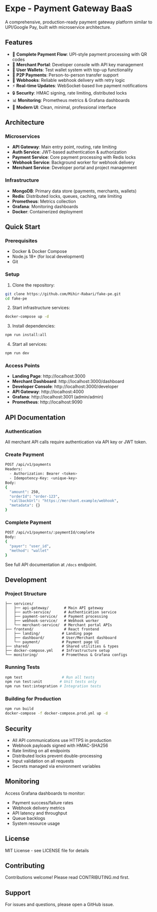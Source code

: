 # Expe - Payment Gateway BaaS

A comprehensive, production-ready payment gateway platform similar to UPI/Google Pay, built with microservice architecture.

## Features

- 🚀 **Complete Payment Flow**: UPI-style payment processing with QR codes
- 💼 **Merchant Portal**: Developer console with API key management
- 👤 **User Wallets**: Test wallet system with top-up functionality
- 🔄 **P2P Payments**: Person-to-person transfer support
- 🔔 **Webhooks**: Reliable webhook delivery with retry logic
- ⚡ **Real-time Updates**: WebSocket-based live payment notifications
- 🔒 **Security**: HMAC signing, rate limiting, distributed locks
- 📊 **Monitoring**: Prometheus metrics & Grafana dashboards
- 🎨 **Modern UI**: Clean, minimal, professional interface

## Architecture

### Microservices
- **API Gateway**: Main entry point, routing, rate limiting
- **Auth Service**: JWT-based authentication & authorization
- **Payment Service**: Core payment processing with Redis locks
- **Webhook Service**: Background worker for webhook delivery
- **Merchant Service**: Developer portal and project management

### Infrastructure
- **MongoDB**: Primary data store (payments, merchants, wallets)
- **Redis**: Distributed locks, queues, caching, rate limiting
- **Prometheus**: Metrics collection
- **Grafana**: Monitoring dashboards
- **Docker**: Containerized deployment

## Quick Start

### Prerequisites
- Docker & Docker Compose
- Node.js 18+ (for local development)
- Git

### Setup

1. Clone the repository:
```bash
git clone https://github.com/Mihir-Rabari/fake-pe.git
cd fake-pe
```

2. Start infrastructure services:
```bash
docker-compose up -d
```

3. Install dependencies:
```bash
npm run install:all
```

4. Start all services:
```bash
npm run dev
```

### Access Points

- **Landing Page**: http://localhost:3000
- **Merchant Dashboard**: http://localhost:3000/dashboard
- **Developer Console**: http://localhost:3000/developer
- **API Gateway**: http://localhost:4000
- **Grafana**: http://localhost:3001 (admin/admin)
- **Prometheus**: http://localhost:9090

## API Documentation

### Authentication
All merchant API calls require authentication via API key or JWT token.

### Create Payment
```bash
POST /api/v1/payments
Headers: 
  - Authorization: Bearer <token>
  - Idempotency-Key: <unique-key>
Body:
{
  "amount": 250,
  "orderId": "order-123",
  "callbackUrl": "https://merchant.example/webhook",
  "metadata": {}
}
```

### Complete Payment
```bash
POST /api/v1/payments/:paymentId/complete
Body:
{
  "payer": "user_id",
  "method": "wallet"
}
```

See full API documentation at `/docs` endpoint.

## Development

### Project Structure
```
├── services/
│   ├── api-gateway/       # Main API gateway
│   ├── auth-service/      # Authentication service
│   ├── payment-service/   # Payment processing
│   ├── webhook-service/   # Webhook worker
│   └── merchant-service/  # Merchant portal APIs
├── frontend/              # React frontend
│   ├── landing/          # Landing page
│   ├── dashboard/        # User/Merchant dashboard
│   └── payment/          # Payment page UI
├── shared/               # Shared utilities & types
├── docker-compose.yml    # Infrastructure setup
└── monitoring/           # Prometheus & Grafana configs
```

### Running Tests
```bash
npm test                  # Run all tests
npm run test:unit        # Unit tests only
npm run test:integration # Integration tests
```

### Building for Production
```bash
npm run build
docker-compose -f docker-compose.prod.yml up -d
```

## Security

- All API communications use HTTPS in production
- Webhook payloads signed with HMAC-SHA256
- Rate limiting on all endpoints
- Distributed locks prevent double-processing
- Input validation on all requests
- Secrets managed via environment variables

## Monitoring

Access Grafana dashboards to monitor:
- Payment success/failure rates
- Webhook delivery metrics
- API latency and throughput
- Queue backlogs
- System resource usage

## License

MIT License - see LICENSE file for details

## Contributing

Contributions welcome! Please read CONTRIBUTING.md first.

## Support

For issues and questions, please open a GitHub issue.
